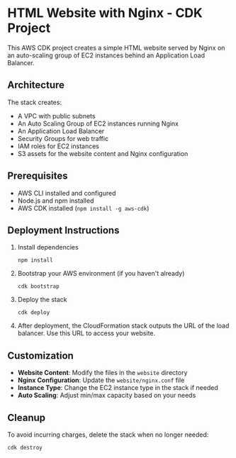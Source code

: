 # HTML Website with Nginx - CDK Project

This AWS CDK project creates a simple HTML website served by Nginx on an auto-scaling group of EC2 instances behind an Application Load Balancer.

## Architecture

The stack creates:
- A VPC with public subnets
- An Auto Scaling Group of EC2 instances running Nginx
- An Application Load Balancer
- Security Groups for web traffic
- IAM roles for EC2 instances
- S3 assets for the website content and Nginx configuration

## Prerequisites

- AWS CLI installed and configured
- Node.js and npm installed
- AWS CDK installed (`npm install -g aws-cdk`)

## Deployment Instructions

1. Install dependencies
   ```
   npm install
   ```

2. Bootstrap your AWS environment (if you haven't already)
   ```
   cdk bootstrap
   ```

3. Deploy the stack
   ```
   cdk deploy
   ```

4. After deployment, the CloudFormation stack outputs the URL of the load balancer. Use this URL to access your website.

## Customization

- **Website Content**: Modify the files in the `website` directory
- **Nginx Configuration**: Update the `website/nginx.conf` file
- **Instance Type**: Change the EC2 instance type in the stack if needed
- **Auto Scaling**: Adjust min/max capacity based on your needs

## Cleanup

To avoid incurring charges, delete the stack when no longer needed:
```
cdk destroy
```
